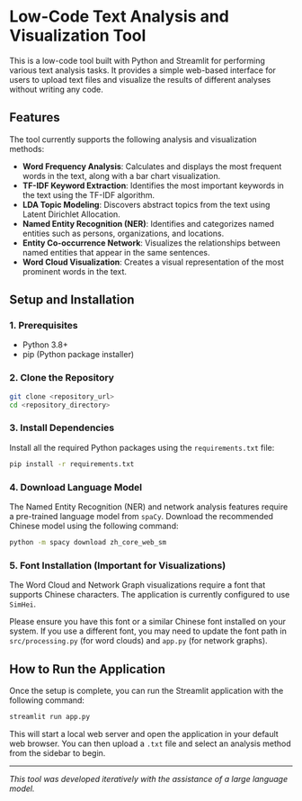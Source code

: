 # Low-Code Text Analysis and Visualization Tool

This is a low-code tool built with Python and Streamlit for performing various text analysis tasks. It provides a simple web-based interface for users to upload text files and visualize the results of different analyses without writing any code.

## Features

The tool currently supports the following analysis and visualization methods:

*   **Word Frequency Analysis**: Calculates and displays the most frequent words in the text, along with a bar chart visualization.
*   **TF-IDF Keyword Extraction**: Identifies the most important keywords in the text using the TF-IDF algorithm.
*   **LDA Topic Modeling**: Discovers abstract topics from the text using Latent Dirichlet Allocation.
*   **Named Entity Recognition (NER)**: Identifies and categorizes named entities such as persons, organizations, and locations.
*   **Entity Co-occurrence Network**: Visualizes the relationships between named entities that appear in the same sentences.
*   **Word Cloud Visualization**: Creates a visual representation of the most prominent words in the text.

## Setup and Installation

### 1. Prerequisites

*   Python 3.8+
*   pip (Python package installer)

### 2. Clone the Repository

```bash
git clone <repository_url>
cd <repository_directory>
```

### 3. Install Dependencies

Install all the required Python packages using the `requirements.txt` file:

```bash
pip install -r requirements.txt
```

### 4. Download Language Model

The Named Entity Recognition (NER) and network analysis features require a pre-trained language model from `spaCy`. Download the recommended Chinese model using the following command:

```bash
python -m spacy download zh_core_web_sm
```

### 5. Font Installation (Important for Visualizations)

The Word Cloud and Network Graph visualizations require a font that supports Chinese characters. The application is currently configured to use `SimHei`.

Please ensure you have this font or a similar Chinese font installed on your system. If you use a different font, you may need to update the font path in `src/processing.py` (for word clouds) and `app.py` (for network graphs).

## How to Run the Application

Once the setup is complete, you can run the Streamlit application with the following command:

```bash
streamlit run app.py
```

This will start a local web server and open the application in your default web browser. You can then upload a `.txt` file and select an analysis method from the sidebar to begin.

---
*This tool was developed iteratively with the assistance of a large language model.*
